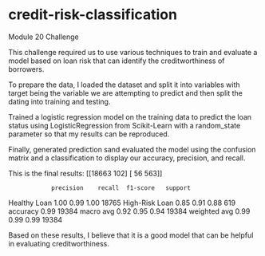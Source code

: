# credit-risk-classification
Module 20 Challenge


This challenge required us to use various techniques to train and evaluate a model based on loan risk that can identify the creditworthiness of borrowers.

To prepare the data, I loaded the dataset and split it into variables with target being the variable we are attempting to predict and then split the dating into training and testing.

Trained a logistic regression model on the training data to predict the loan status using LogisticRegression from Scikit-Learn with a random_state parameter so that my results can be reproduced.

Finally, generated prediction sand evaluated the model using the confusion matrix and a classification to display our accuracy, precision, and recall.

This is the final results: 
[[18663   102]
 [   56   563]]

                
                
                precision    recall  f1-score   support
  Healthy Loan       1.00      0.99      1.00     18765
High-Risk Loan       0.85      0.91      0.88       619
      accuracy                           0.99     19384
     macro avg       0.92      0.95      0.94     19384
  weighted avg       0.99      0.99      0.99     19384

Based on these results, I believe that it is a good model that can be helpful in evaluating creditworthiness.
